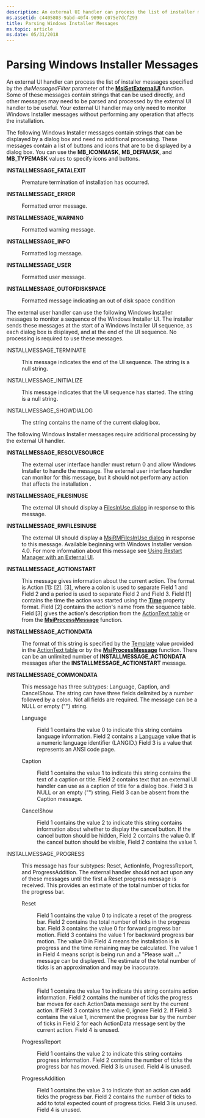 ```yaml
---
description: An external UI handler can process the list of installer messages specified by the dwMessagedFilter parameter of the MsiSetExternalUI function.
ms.assetid: c4405803-9abd-40f4-9090-c075e7dcf293
title: Parsing Windows Installer Messages
ms.topic: article
ms.date: 05/31/2018
---
```


# Parsing Windows Installer Messages

An external UI handler can process the list of installer messages specified by the *dwMessagedFilter* parameter of the [**MsiSetExternalUI**](/windows/desktop/api/Msi/nf-msi-msisetexternaluia) function. Some of these messages contain strings that can be used directly, and other messages may need to be parsed and processed by the external UI handler to be useful. Your external UI handler may only need to monitor Windows Installer messages without performing any operation that affects the installation.

The following Windows Installer messages contain strings that can be displayed by a dialog box and need no additional processing. These messages contain a list of buttons and icons that are to be displayed by a dialog box. You can use the **MB\_ICONMASK**, **MB\_DEFMASK**, and **MB\_TYPEMASK** values to specify icons and buttons.

<dl> <dt>

<span id="INSTALLMESSAGE_FATALEXIT"></span><span id="installmessage_fatalexit"></span>**INSTALLMESSAGE\_FATALEXIT**
</dt> <dd>

Premature termination of installation has occurred.

</dd> <dt>

<span id="INSTALLMESSAGE_ERROR"></span><span id="installmessage_error"></span>**INSTALLMESSAGE\_ERROR**
</dt> <dd>

Formatted error message.

</dd> <dt>

<span id="INSTALLMESSAGE_WARNING"></span><span id="installmessage_warning"></span>**INSTALLMESSAGE\_WARNING**
</dt> <dd>

Formatted warning message.

</dd> <dt>

<span id="INSTALLMESSAGE_INFO"></span><span id="installmessage_info"></span>**INSTALLMESSAGE\_INFO**
</dt> <dd>

Formatted log message.

</dd> <dt>

<span id="INSTALLMESSAGE_USER"></span><span id="installmessage_user"></span>**INSTALLMESSAGE\_USER**
</dt> <dd>

Formatted user message.

</dd> <dt>

<span id="INSTALLMESSAGE_OUTOFDISKSPACE"></span><span id="installmessage_outofdiskspace"></span>**INSTALLMESSAGE\_OUTOFDISKSPACE**
</dt> <dd>

Formatted message indicating an out of disk space condition

</dd> </dl>

The external user handler can use the following Windows Installer messages to monitor a sequence of the Windows Installer UI. The installer sends these messages at the start of a Windows Installer UI sequence, as each dialog box is displayed, and at the end of the UI sequence. No processing is required to use these messages.

<dl> <dt>

<span id="INSTALLMESSAGE_TERMINATE"></span><span id="installmessage_terminate"></span>INSTALLMESSAGE\_TERMINATE
</dt> <dd>

This message indicates the end of the UI sequence. The string is a null string.

</dd> <dt>

<span id="INSTALLMESSAGE_INITIALIZE"></span><span id="installmessage_initialize"></span>INSTALLMESSAGE\_INITIALIZE
</dt> <dd>

This message indicates that the UI sequence has started. The string is a null string.

</dd> <dt>

<span id="INSTALLMESSAGE_SHOWDIALOG"></span><span id="installmessage_showdialog"></span>INSTALLMESSAGE\_SHOWDIALOG
</dt> <dd>

The string contains the name of the current dialog box.

</dd> </dl>

The following Windows Installer messages require additional processing by the external UI handler.

<dl> <dt>

<span id="INSTALLMESSAGE_RESOLVESOURCE"></span><span id="installmessage_resolvesource"></span>**INSTALLMESSAGE\_RESOLVESOURCE**
</dt> <dd>

The external user interface handler must return 0 and allow Windows Installer to handle the message. The external user interface handler can monitor for this message, but it should not perform any action that affects the installation .

</dd> <dt>

<span id="INSTALLMESSAGE_FILESINUSE"></span><span id="installmessage_filesinuse"></span>**INSTALLMESSAGE\_FILESINUSE**
</dt> <dd>

The external UI should display a [FilesInUse dialog](filesinuse-dialog.md) in response to this message.

</dd> <dt>

<span id="INSTALLMESSAGE_RMFILESINUSE"></span><span id="installmessage_rmfilesinuse"></span>**INSTALLMESSAGE\_RMFILESINUSE**
</dt> <dd>

The external UI should display a [MsiRMFilesInUse dialog](msirmfilesinuse-dialog.md) in response to this message. Available beginning with Windows Installer version 4.0. For more information about this message see [Using Restart Manager with an External UI](using-restart-manager-with-an-external-ui-.md).

</dd> <dt>

<span id="INSTALLMESSAGE_ACTIONSTART"></span><span id="installmessage_actionstart"></span>**INSTALLMESSAGE\_ACTIONSTART**
</dt> <dd>

This message gives information about the current action. The format is Action \[1\]: \[2\]. \[3\], where a colon is used to separate Field 1 and Field 2 and a period is used to separate Field 2 and Field 3. Field \[1\] contains the time the action was started using the [**Time**](time.md) property format. Field \[2\] contains the action's name from the sequence table. Field \[3\] gives the action's description from the [ActionText table](actiontext-table.md) or from the [**MsiProcessMessage**](/windows/desktop/api/Msiquery/nf-msiquery-msiprocessmessage) function.

</dd> <dt>

<span id="INSTALLMESSAGE_ACTIONDATA"></span><span id="installmessage_actiondata"></span>**INSTALLMESSAGE\_ACTIONDATA**
</dt> <dd>

The format of this string is specified by the [Template](template.md) value provided in the [ActionText table](actiontext-table.md) or by the [**MsiProcessMessage**](/windows/desktop/api/Msiquery/nf-msiquery-msiprocessmessage) function. There can be an unlimited number of **INSTALLMESSAGE\_ACTIONDATA** messages after the **INSTALLMESSAGE\_ACTIONSTART** message.

</dd> <dt>

<span id="INSTALLMESSAGE_COMMONDATA"></span><span id="installmessage_commondata"></span>**INSTALLMESSAGE\_COMMONDATA**
</dt> <dd>

This message has three subtypes: Language, Caption, and CancelShow. The string can have three fields delimited by a number followed by a colon. Not all fields are required. The message can be a NULL or empty ("") string.

<dl> <dt>

<span id="Language"></span><span id="language"></span><span id="LANGUAGE"></span>Language
</dt> <dd>

Field 1 contains the value 0 to indicate this string contains language information. Field 2 contains a [Language](language.md) value that is a numeric language identifier (LANGID.) Field 3 is a value that represents an ANSI code page.

</dd> <dt>

<span id="Caption"></span><span id="caption"></span><span id="CAPTION"></span>Caption
</dt> <dd>

Field 1 contains the value 1 to indicate this string contains the text of a caption or title. Field 2 contains text that an external UI handler can use as a caption of title for a dialog box. Field 3 is NULL or an empty ("") string. Field 3 can be absent from the Caption message.

</dd> <dt>

<span id="CancelShow"></span><span id="cancelshow"></span><span id="CANCELSHOW"></span>CancelShow
</dt> <dd>

Field 1 contains the value 2 to indicate this string contains information about whether to display the cancel button. If the cancel button should be hidden, Field 2 contains the value 0. If the cancel button should be visible, Field 2 contains the value 1.

</dd> </dl> </dd> <dt>

<span id="INSTALLMESSAGE_PROGRESS"></span><span id="installmessage_progress"></span>INSTALLMESSAGE\_PROGRESS
</dt> <dd>

This message has four subtypes: Reset, ActionInfo, ProgressReport, and ProgressAddition. The external handler should not act upon any of these messages until the first a Reset progress message is received. This provides an estimate of the total number of ticks for the progress bar.

<dl> <dt>

<span id="Reset"></span><span id="reset"></span><span id="RESET"></span>Reset
</dt> <dd>

Field 1 contains the value 0 to indicate a reset of the progress bar. Field 2 contains the total number of ticks in the progress bar. Field 3 contains the value 0 for forward progress bar motion. Field 3 contains the value 1 for backward progress bar motion. The value 0 in Field 4 means the installation is in progress and the time remaining may be calculated. The value 1 in Field 4 means script is being run and a "Please wait ..." message can be displayed. The estimate of the total number of ticks is an approximation and may be inaccurate.

</dd> <dt>

<span id="ActionInfo"></span><span id="actioninfo"></span><span id="ACTIONINFO"></span>ActionInfo
</dt> <dd>

Field 1 contains the value 1 to indicate this string contains action information. Field 2 contains the number of ticks the progress bar moves for each ActionData message sent by the current action. If Field 3 contains the value 0, ignore Field 2. If Field 3 contains the value 1, increment the progress bar by the number of ticks in Field 2 for each ActionData message sent by the current action. Field 4 is unused.

</dd> <dt>

<span id="ProgressReport"></span><span id="progressreport"></span><span id="PROGRESSREPORT"></span>ProgressReport
</dt> <dd>

Field 1 contains the value 2 to indicate this string contains progress information. Field 2 contains the number of ticks the progress bar has moved. Field 3 is unused. Field 4 is unused.

</dd> <dt>

<span id="ProgressAddition"></span><span id="progressaddition"></span><span id="PROGRESSADDITION"></span>ProgressAddition
</dt> <dd>

Field 1 contains the value 3 to indicate that an action can add ticks the progress bar. Field 2 contains the number of ticks to add to total expected count of progress ticks. Field 3 is unused. Field 4 is unused.

</dd> </dl> </dd> </dl>

 

 



